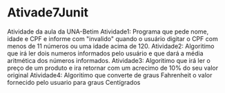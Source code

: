 # Ativade7Junit
Atividade da aula da UNA-Betim
Atividade1: Programa que pede nome, idade e CPF e informe com "invalido" quando o usuário digitar o CPF com menos de 11 números ou uma idade acima de 120.
Atividade2: Algoritimo que irá ler dois numeros informados pelo usuário e que dará a média aritmética dos números informados.
Atividade3: Algoritimo que irá ler o preço  de um produto e ira retornar com um acrecimo de 10% do seu valor original
Atividade4: Algoritimo que converte de graus Fahrenheit o valor fornecido pelo usuario para graus Centígrados
